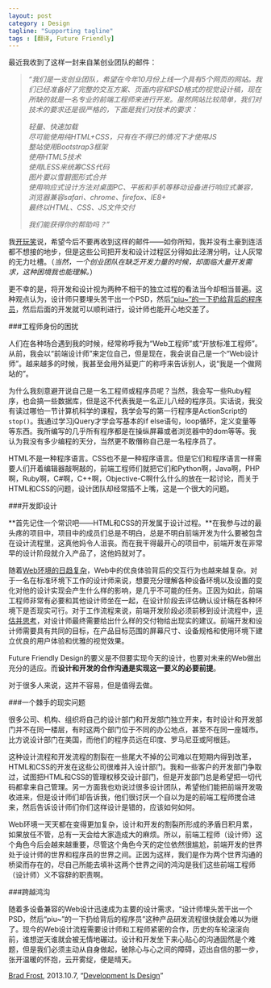 ```yaml
---
layout: post
category : Design
tagline: "Supporting tagline"
tags : [翻译, Future Friendly]
---
```


最近我收到了这样一封来自某创业团队的邮件：

>*“我们是一支创业团队，希望在今年10月份上线一个具有5个网页的网站。我们已经准备好了完整的交互方案、页面内容和PSD格式的视觉设计稿，现在所缺的就是一名专业的前端工程师来进行开发。虽然网站比较简单，我们对技术的要求还是很严格的，下面是我们对技术的要求：*
>
>*轻量、快速加载*  
>*尽可能使用纯HTML+CSS，只有在不得已的情况下才使用JS*  
>*整站使用Bootstrap3框架*  
>*使用HTML5技术*  
>*使用LESS来统筹CSS代码*  
>*图片要以雪碧图形式合并*  
>*使用响应式设计方法对桌面PC、平板和手机等移动设备进行响应式兼容，浏览器兼容safari、chrome、firefox、IE8+*  
>*最终以HTML、CSS、JS文件交付*  
>
>*我们能获得你的帮助吗？”*

我[开玩笑](https://twitter.com/brad_frost/status/377397337548943361)说，希望今后不要再收到这样的邮件——如你所知，我并没有土豪到连活都不想接的地步，但是这些公司把开发和设计过程区分得如此泾渭分明，让人灰常的无力吐槽。（*当然，一个创业团队在缺乏开发力量的时候，却面临大量开发需求，这种困境我也能理解。*）

更不幸的是，将开发和设计视为两种不相干的独立过程的看法当今却相当普遍。这种观点认为，设计师只要埋头苦干出一个PSD，然后[“piu~”的一下扔给背后的程序员](http://gifs.gifbin.com/122011/1325192017_fedex_guy_throws_computer_monitor_over_the_fence.gif)，然后后面的开发就可以顺利进行，设计师也能开心地交差了。

###工程师身份的困扰

人们在各种场合遇到我的时候，经常称呼我为“Web工程师”或“开放标准工程师”。从前，我会以“前端设计师”来定位自己，但是现在，我会说自己是一个“Web设计师”。越来越多的时候，我甚至会用外延更广的称呼来告诉别人，说“我是一个做网站的”。

为什么我刻意避开说自己是一名工程师或程序员呢？当然，我会写一些Ruby程序，也会搞一些数据库，但是这不代表我是一名正儿八经的程序员。实话说，我没有读过哪怕一节计算机科学的课程，我学会写的第一行程序是ActionScript的<code>stop()</code>。我通过学习jQuery才学会写基本的if else语句，loop循环，定义变量等等东西。我所编写的几乎所有程序都是在操纵屏幕或者浏览器中的dom等等。我认为我没有多少编程的天分，当然更不敢僭称自己是一名程序员了。

HTML不是一种程序语言。CSS也不是一种程序语言。但是它们和程序语言一样需要人们开着编辑器敲啊敲的，前端工程师们就把它们和Python啊，Java啊，PHP啊，Ruby啊，C#啊，C++啊，Objective-C啊什么什么的放在一起讨论，而关于HTML和CSS的问题，设计团队却经常插不上嘴，这是一个很大的问题。

###开发即设计

**首先记住一个常识吧——HTML和CSS的开发属于设计过程。**在我参与过的最头疼的项目中，项目中的成员们总是不明白，总是不明白前端开发为什么要被包含在设计流程里，这真他妈令人沮丧。而在我干得最开心的项目中，前端开发在非常早的设计阶段就介入产品了，这他妈就对了。

随着[Web环境的日趋复杂](http://bradfrostweb.com/blog/post/this-is-the-web)，Web中的优良体验背后的交互行为也越来越复杂。对于一名在标准环境下工作的设计师来说，想要充分理解各种设备环境以及设置的变化对他的设计实现会产生什么样的影响，是几乎不可能的任务。正因为如此，前端工程师非常有必要和其他设计师坐在一起，在设计阶段去评估确认设计稿在各种环境下是否现实可行。对于工作流程来说，前端开发阶段必须前移到设计流程中，[评估并思考](http://bradfrostweb.com/blog/post/the-post-psd-era)，对设计师最终需要给出什么样的交付物给出现实的建议。前端开发和设计师需要具有共同的目标，在产品目标范围的屏幕尺寸、设备规格和使用环境下建立优良的用户体验和优雅的视觉效果。

Future Friendly Design的要义是不但要实现今天的设计，也要对未来的Web做出充分的适应。而**设计和开发的合作沟通是实现这一要义的必要前提**。

对于很多人来说，这并不容易，但是值得去做。

###一个棘手的现实问题

很多公司、机构、组织将自己的设计部门和开发部门独立开来，有时设计和开发部门并不在同一楼层，有时这两个部门位于不同的办公地点，甚至不在同一座城市。比方说设计部门在美国，而他们的程序员远在印度、罗马尼亚或阿根廷。

这种设计流程和开发流程的割裂在一些尾大不掉的公司难以在短期内得到改革，HTML和CSS的开发在这些公司很难并入设计部门。我和一些客户的开发部门争取过，试图把HTML和CSS的管理权移交设计部门，但是开发部门总是希望把一切代码都拿来自己管理。另一方面我也劝说过很多设计团队，希望他们能把前端开发吸收进来，但是设计师们却告诉我，他们很讨厌一个自以为是的前端工程师搅合进来，然后告诉设计师们你们这样设计是错的，应该如何如何。

Web环境一天天都在变得更加复杂，设计和开发的割裂所形成的矛盾日积月累，如果放任不管，总有一天会给大家造成大的麻烦。所以，前端工程师（设计师）这个角色今后会越来越重要，尽管这个角色今天的定位依然很尴尬，前端开发的世界处于设计师的世界和程序员的世界之间。正因为这样，我们是作为两个世界沟通的桥梁而存在的，尽自己所能去填补这两个世界之间的鸿沟是我们这些前端工程师（设计师）义不容辞的职责啊。

###跨越鸿沟

随着多设备兼容的Web设计迅速成为主要的设计需求，“设计师埋头苦干出一个PSD，然后“piu~”的一下扔给背后的程序员”这种产品研发流程很快就会难以为继了。现今的Web设计流程需要设计师和工程师紧密的合作，历史的车轮滚滚向前，谁想逆天谁就会被无情地碾过。设计和开发坐下来心贴心的沟通固然是个难题，但是我们必须主动从自身做起，破除心与心之间的障碍，迈出自信的那一步，张开温暖的怀抱，云开雾绽，便是晴天。

[Brad Frost](http://bradfrostweb.com), 2013.10.7, “[Development Is Design](http://bradfrostweb.com/blog/post/development-is-design)”